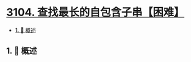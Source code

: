 # [3104. 查找最长的自包含子串【困难】](https://github.com/tnotesjs/TNotes.leetcode/tree/main/notes/3104.%20%E6%9F%A5%E6%89%BE%E6%9C%80%E9%95%BF%E7%9A%84%E8%87%AA%E5%8C%85%E5%90%AB%E5%AD%90%E4%B8%B2%E3%80%90%E5%9B%B0%E9%9A%BE%E3%80%91)

<!-- region:toc -->

- [1. 📝 概述](#1--概述)

<!-- endregion:toc -->

## 1. 📝 概述
